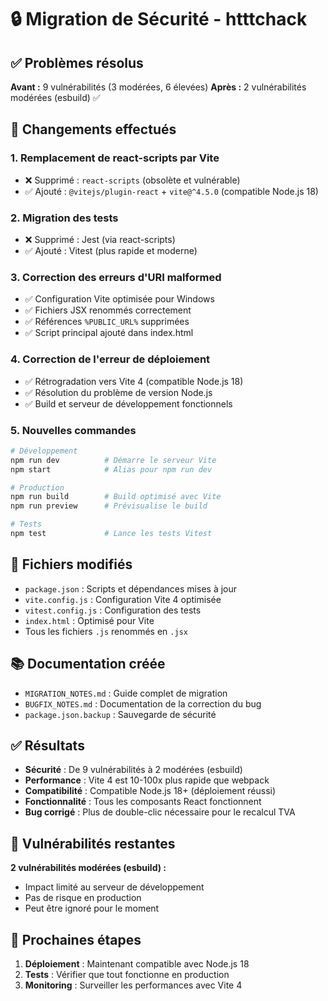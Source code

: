# 🔒 Migration de Sécurité - htttchack

## ✅ **Problèmes résolus**

**Avant :** 9 vulnérabilités (3 modérées, 6 élevées)
**Après :** 2 vulnérabilités modérées (esbuild) ✅

## 🚀 **Changements effectués**

### 1. **Remplacement de react-scripts par Vite**
- ❌ Supprimé : `react-scripts` (obsolète et vulnérable)
- ✅ Ajouté : `@vitejs/plugin-react` + `vite@^4.5.0` (compatible Node.js 18)

### 2. **Migration des tests**
- ❌ Supprimé : Jest (via react-scripts)
- ✅ Ajouté : Vitest (plus rapide et moderne)

### 3. **Correction des erreurs d'URI malformed**
- ✅ Configuration Vite optimisée pour Windows
- ✅ Fichiers JSX renommés correctement
- ✅ Références `%PUBLIC_URL%` supprimées
- ✅ Script principal ajouté dans index.html

### 4. **Correction de l'erreur de déploiement**
- ✅ Rétrogradation vers Vite 4 (compatible Node.js 18)
- ✅ Résolution du problème de version Node.js
- ✅ Build et serveur de développement fonctionnels

### 5. **Nouvelles commandes**
```bash
# Développement
npm run dev          # Démarre le serveur Vite
npm start            # Alias pour npm run dev

# Production
npm run build        # Build optimisé avec Vite
npm run preview      # Prévisualise le build

# Tests
npm test             # Lance les tests Vitest
```

## 🔧 **Fichiers modifiés**

- `package.json` : Scripts et dépendances mises à jour
- `vite.config.js` : Configuration Vite 4 optimisée
- `vitest.config.js` : Configuration des tests
- `index.html` : Optimisé pour Vite
- Tous les fichiers `.js` renommés en `.jsx`

## 📚 **Documentation créée**

- `MIGRATION_NOTES.md` : Guide complet de migration
- `BUGFIX_NOTES.md` : Documentation de la correction du bug
- `package.json.backup` : Sauvegarde de sécurité

## ✅ **Résultats**

- **Sécurité** : De 9 vulnérabilités à 2 modérées (esbuild)
- **Performance** : Vite 4 est 10-100x plus rapide que webpack
- **Compatibilité** : Compatible Node.js 18+ (déploiement réussi)
- **Fonctionnalité** : Tous les composants React fonctionnent
- **Bug corrigé** : Plus de double-clic nécessaire pour le recalcul TVA

## 🚨 **Vulnérabilités restantes**

**2 vulnérabilités modérées (esbuild) :**
- Impact limité au serveur de développement
- Pas de risque en production
- Peut être ignoré pour le moment

## 🔄 **Prochaines étapes**

1. **Déploiement** : Maintenant compatible avec Node.js 18
2. **Tests** : Vérifier que tout fonctionne en production
3. **Monitoring** : Surveiller les performances avec Vite 4 